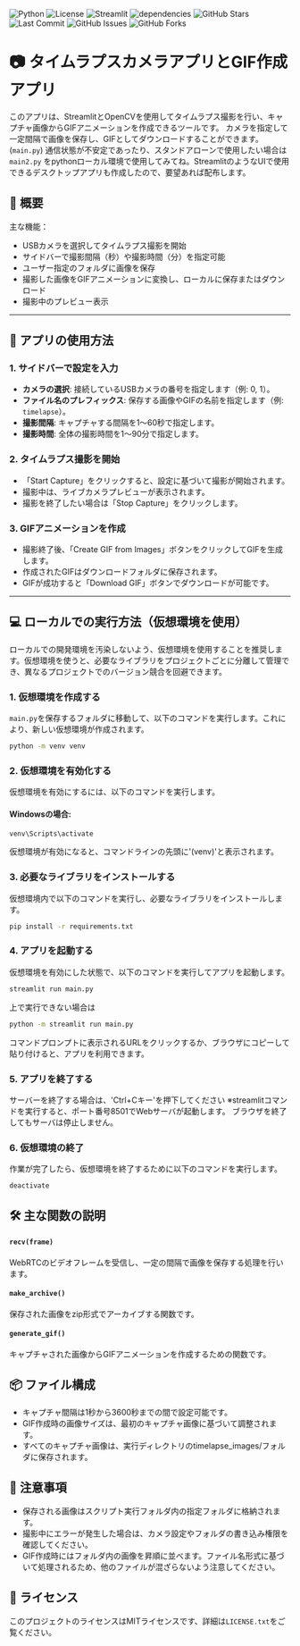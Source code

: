 ![Python](https://img.shields.io/badge/python-3.7%20%7C%203.8%20%7C%203.9-blue)
![License](https://img.shields.io/badge/license-MIT-green)
![Streamlit](https://img.shields.io/badge/streamlit-%E2%AC%9B-orange)
![dependencies](https://img.shields.io/badge/dependencies-up%20to%20date-brightgreen)
![GitHub Stars](https://img.shields.io/github/stars/ymmtshch/TimeLapseCamera?style=social)
![Last Commit](https://img.shields.io/github/last-commit/ymmtshch/TimeLapseCamera)
![GitHub Issues](https://img.shields.io/github/issues/ymmtshch/TimeLapseCamera)
![GitHub Forks](https://img.shields.io/github/forks/ymmtshch/TimeLapseCamera?style=social)

# 📷 タイムラプスカメラアプリとGIF作成アプリ

このアプリは、StreamlitとOpenCVを使用してタイムラプス撮影を行い、キャプチャ画像からGIFアニメーションを作成できるツールです。
カメラを指定して一定間隔で画像を保存し、GIFとしてダウンロードすることができます。(`main.py`)
通信状態が不安定であったり、スタンドアローンで使用したい場合は `main2.py` をpythonローカル環境で使用してみてね。StreamlitのようなUIで使用できるデスクトップアプリも作成したので、要望あれば配布します。

## 📄 概要

主な機能：
- USBカメラを選択してタイムラプス撮影を開始
- サイドバーで撮影間隔（秒）や撮影時間（分）を指定可能
- ユーザー指定のフォルダに画像を保存
- 撮影した画像をGIFアニメーションに変換し、ローカルに保存またはダウンロード
- 撮影中のプレビュー表示

---

## 🚀 アプリの使用方法

### 1. サイドバーで設定を入力
- **カメラの選択**: 接続しているUSBカメラの番号を指定します（例: 0, 1）。
- **ファイル名のプレフィックス**: 保存する画像やGIFの名前を指定します（例: `timelapse`）。
- **撮影間隔**: キャプチャする間隔を1～60秒で指定します。
- **撮影時間**: 全体の撮影時間を1～90分で指定します。

### 2. タイムラプス撮影を開始
- 「Start Capture」をクリックすると、設定に基づいて撮影が開始されます。
- 撮影中は、ライブカメラプレビューが表示されます。
- 撮影を終了したい場合は「Stop Capture」をクリックします。

### 3. GIFアニメーションを作成
- 撮影終了後、「Create GIF from Images」ボタンをクリックしてGIFを生成します。
- 作成されたGIFはダウンロードフォルダに保存されます。
- GIFが成功すると「Download GIF」ボタンでダウンロードが可能です。

---

## 💻 ローカルでの実行方法（仮想環境を使用）
ローカルでの開発環境を汚染しないよう、仮想環境を使用することを推奨します。仮想環境を使うと、必要なライブラリをプロジェクトごとに分離して管理でき、異なるプロジェクトでのバージョン競合を回避できます。

### 1. 仮想環境を作成する
`main.py`を保存するフォルダに移動して、以下のコマンドを実行します。これにより、新しい仮想環境が作成されます。
```bash
python -m venv venv
```

### 2. 仮想環境を有効化する
仮想環境を有効にするには、以下のコマンドを実行します。

#### Windowsの場合:
```bash
venv\Scripts\activate
```
仮想環境が有効になると、コマンドラインの先頭に'(venv)'と表示されます。

### 3. 必要なライブラリをインストールする
仮想環境内で以下のコマンドを実行し、必要なライブラリをインストールします。
```bash
pip install -r requirements.txt
```

### 4. アプリを起動する
仮想環境を有効にした状態で、以下のコマンドを実行してアプリを起動します。
```bash
streamlit run main.py
```
上で実行できない場合は
```bash
python -m streamlit run main.py
```
コマンドプロンプトに表示されるURLをクリックするか、ブラウザにコピーして貼り付けると、アプリを利用できます。

### 5. アプリを終了する
サーバーを終了する場合は、'Ctrl+Cキー'を押下してください
※streamlitコマンドを実行すると、ポート番号8501でWebサーバが起動します。 ブラウザを終了してもサーバは停止しません。

### 6. 仮想環境の終了
作業が完了したら、仮想環境を終了するために以下のコマンドを実行します。
```bash
deactivate
```

## 🛠️ 主な関数の説明
#### `recv(frame)`
WebRTCのビデオフレームを受信し、一定の間隔で画像を保存する処理を行います。
#### `make_archive()`
保存された画像をzip形式でアーカイブする関数です。
#### `generate_gif()`
キャプチャされた画像からGIFアニメーションを作成するための関数です。

## 📦 ファイル構成
- キャプチャ間隔は1秒から3600秒までの間で設定可能です。
- GIF作成時の画像サイズは、最初のキャプチャ画像に基づいて調整されます。
- すべてのキャプチャ画像は、実行ディレクトリのtimelapse_images/フォルダに保存されます。

## 🌟 注意事項
- 保存される画像はスクリプト実行フォルダ内の指定フォルダに格納されます。
- 撮影中にエラーが発生した場合は、カメラ設定やフォルダの書き込み権限を確認してください。
- GIF作成時にはフォルダ内の画像を昇順に並べます。ファイル名形式に基づいて処理されるため、他のファイルが混ざらないよう注意してください。

## 📜 ライセンス
このプロジェクトのライセンスはMITライセンスです、詳細は`LICENSE.txt`をご覧ください。
